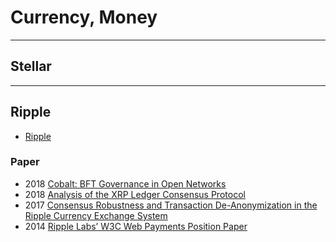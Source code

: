 # Currency, Money


---
## Stellar


---
## Ripple
- [Ripple]()


### Paper
- 2018 [Cobalt: BFT Governance in Open Networks](https://arxiv.org/pdf/1802.07240.pdf)
- 2018 [Analysis of the XRP Ledger Consensus Protocol](https://arxiv.org/pdf/1802.07242.pdf)
- 2017 [Consensus Robustness and Transaction De-Anonymization in the Ripple Currency Exchange System](http://wwwusers.di.uniroma1.it/~stefa/webpage/Publications_files/paper%20172.pdf)
- 2014 [Ripple Labs’ W3C Web Payments Position Paper](https://www.w3.org/2013/10/payments/papers/webpayments2014_submission_25.pdf)



